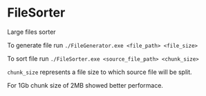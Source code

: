 # FileSorter
Large files sorter

To generate file run `./FileGenerator.exe <file_path> <file_size>`

To sort file run `./FileSorter.exe <source_file_path> <chunk_size>`

`chunk_size` represents a file size to which source file will be split. 

For 1Gb chunk size of 2MB showed better performace.
